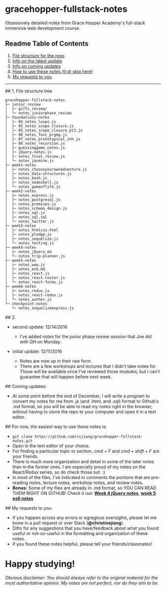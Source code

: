 # gracehopper-fullstack-notes
Obsessively detailed notes from Grace Hopper Academy's full-stack immersive web development course.

## Readme Table of Contents
1. [File structure for the repo](#filetree)
2. [Info on the latest update](#latest)
3. [Info on coming updates](#coming)
4. [How to use these notes (tl;dr skip here)](#howto)
5. [My requests to you](#plox) 

---

##<a name="filetree"></a> 1. File structure tree 
```
gracehopper-fullstack-notes
├─ junior_review
│  ├─ gifts_review/
│  └─ notes_juniorphase_review
├─ foundations-notes
│  ├─ 04_notes_loops.js
│  ├─ 05_notes_scope_closure.js
│  ├─ 05_notes_scope_closure_pt2.js
│  ├─ 06_notes_func_prgmg.js
│  ├─ 07_notes_prototypical_inh.js
│  ├─ 08_notes_recursion.js
│  ├─ guessinggame_notes.js
│  ├─ jQuery-notes.js
│  ├─ notes_final_review.js
│  └─ notes_jasmine.js
├─ week1-notes
│  ├─ notes_chooseyourownadventure.js
│  ├─ notes_data-structures.js
│  ├─ notes_bash.js
│  ├─ notes_nodeshell.js
│  └─ notes_gameoflife.js
├─ week2-notes
│  ├─ notes_express.js
│  ├─ notes_postgresql.js
│  ├─ notes_promises.js
│  ├─ notes_schema_design.js
│  ├─ notes_sql.js
│  ├─ notes_sql.sql
│  └─ notes_twitter.js
├─ week3-notes
│  ├─ notes_htmlcss.html
│  ├─ notes_pledge.js
│  ├─ notes_sequelize.js
│  └─ notes_testing.js
├─ week4-notes
│  ├─ notes_jQuery.md
│  └─ notes_trip-planner.js
├─ week5-notes
│  ├─ notes_www.js
│  ├─ notes_es6.md
│  ├─ notes_react.js
│  ├─ notes_react-router.js
│  └─ notes_react-forms.js
├─ week6-notes
│  ├─ notes_redux.js
│  ├─ notes_react-redux.js
│  └─ notes_auther.js
└─ checkpoint-notes
   └─ notes_sequelizeexpress.js
```

##<a name="latest"></a>  2. 
- second update: 12/14/2016
	- I've added notes for the junior phase review session that Joe did with GH on Monday. 

- initial update: 12/11/2016
	- Notes are now up in their raw form.
	- There are a few workshops and lectures that I didn't take notes for. Those will be available once I've reviewed those modules, but I can't guarantee that will happen before next week. 

##<a name="coming"></a>  Coming updates: 
- At some point before the end of December, I will write a program to convert my notes for me from .js (and .html, and .sql) format to Github's .md format, so you will be able to read my notes right in the browser, without having to clone the repo to your computer and open it in a text editor. 

##<a name="howto"></a>  For now, the easiest way to use these notes is: 
- `git clone https://github.com/csjiang/gracehopper-fullstack-notes.git` 
- Open in the text editor of your choice. 
- For finding a particular topic or section, *cmd + F* and *cmd + shift + F* are your friends. 
- There is much more organization and detail in some of the later notes than in the former ones. I am especially proud of my notes on the React/Redux series, so do check those out. :) 
- In most of the files, I've indicated in comments the portions that are pre-reading notes, lecture notes, workshop notes, and review notes.
- **Bonus:** Some of my files are already in .md format, so YOU CAN READ THEM RIGHT ON GITHUB! Check it out: **[Week 4 jQuery notes](./week4-notes/notes_jQuery.md)**, **[week 5 es6 notes](./week5-notes/notes_es6.md)**

##<a name="plox"></a>  My requests to you: 
- If you happen across any errors or egregious oversights, please let me know in a pull request or over Slack (**@christinejiang**).
- Ditto for any suggestions that you have/feedback about what you found useful or not-so-useful in the formatting and organization of these notes.
- If you found these notes helpful, please tell your friends/classmates! 

# Happy studying! 

*Obvious disclaimer: You should always refer to the original material for the most authoritative opinion. My notes are not perfect, nor do they aim to be.*
